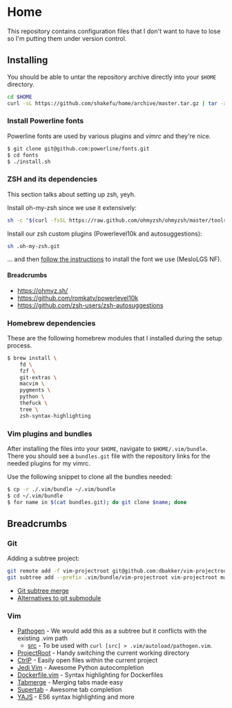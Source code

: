 # Home

This repository contains configuration files that I don't want to have to lose
so I'm putting them under version control.

## Installing

You should be able to untar the repository archive directly into your `$HOME`
directory.

<!-- TODO: Create an install script to clone the repository, symlink or copy
fils into place. Perform dependency checks, etc. -->

```bash
cd $HOME
curl -sL https://github.com/shakefu/home/archive/master.tar.gz | tar -xzv --strip-components=1
```

### Install Powerline fonts

Powerline fonts are used by various plugins and *vimrc* and they're nice.

```bash
$ git clone git@github.com:powerline/fonts.git
$ cd fonts
$ ./install.sh
```

### ZSH and its dependencies

This section talks about setting up zsh, yeyh.

Install oh-my-zsh since we use it extensively:

```bash
sh -c "$(curl -fsSL https://raw.github.com/ohmyzsh/ohmyzsh/master/tools/install.sh)"
```

Install our zsh custom plugins (Powerlevel10k and autosuggestions):

```bash
sh .oh-my-zsh.git
```

... and then [follow the
instructions](https://github.com/romkatv/powerlevel10k#fonts) to install the
font we use (MesloLGS NF).

#### Breadcrumbs

- https://ohmyz.sh/ 
- https://github.com/romkatv/powerlevel10k
- https://github.com/zsh-users/zsh-autosuggestions

### Homebrew dependencies

These are the following homebrew modules that I installed during the setup
process. <!-- Some of these are dependencies, and shouldn't need to be
installed directly. But that can be sorted out later. -->

```bash
$ brew install \
    fd \
    fzf \
    git-extras \
    macvim \
    pygments \
    python \
    thefuck \
    tree \
    zsh-syntax-highlighting
```

<!-- TODO: Document me better* -->
<!--

Full list of brew install:

```
$ brew ls
autoconf
cmake
cscope
fd
fortune
fzf
gdbm
git-extras
libyaml
lua
macvim
openssl@1.1
pam_reattach
pkg-config
pygments
python
python@3.8
readline
ruby
sqlite
terraform
thefuck
tree
xz
zsh-syntax-highlighting
```
-->

### Vim plugins and bundles

After installing the files into your `$HOME`, navigate to `$HOME/.vim/bundle`.
There you should see a `bundles.git` file with the repository links for the needed
plugins for my vimrc.

Use the following snippet to clone all the bundles needed:

```bash
$ cp -r ./.vim/bundle ~/.vim/bundle
$ cd ~/.vim/bundle
$ for name in $(cat bundles.git); do git clone $name; done
```

## Breadcrumbs

### Git

Adding a subtree project:

```bash
git remote add -f vim-projectroot git@github.com:dbakker/vim-projectroot.git
git subtree add --prefix .vim/bundle/vim-projectroot vim-projectroot master --squash
```

- [Git subtree merge](https://help.github.com/articles/about-git-subtree-merges/)
- [Alternatives to git submodule](https://blogs.atlassian.com/2013/05/alternatives-to-git-submodule-git-subtree/)


### Vim

- [Pathogen](https://github.com/tpope/vim-pathogen) - We would add this as a
  subtree but it conflicts with the existing .vim path
  - [src](https://raw.githubusercontent.com/tpope/vim-pathogen/master/autoload/pathogen.vim) -
    To be used with `curl [src] > .vim/autoload/pathogen.vim`.
- [ProjectRoot](https://github.com/dbakker/vim-projectroot) - Handy switching
  the current working directory
- [CtrlP](https://github.com/ctrlpvim/ctrlp.vim) - Easily open files within the
  current project
- [Jedi Vim](https://github.com/davidhalter/jedi-vim) - Awesome Python
  autocompletion
- [Dockerfile.vim](https://github.com/ekalinin/Dockerfile.vim) - Syntax
  highlighting for Dockerfiles
- [Tabmerge](https://github.com/vim-scripts/Tabmerge) - Merging tabs made easy
- [Supertab](https://github.com/ervandew/supertab) - Awesome tab completion
- [YAJS](https://github.com/othree/yajs.vim) - ES6 syntax highlighting and more

